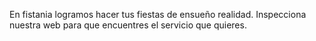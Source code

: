 En fistania logramos hacer tus fiestas de ensueño realidad. Inspecciona nuestra web para que encuentres el servicio que quieres.
